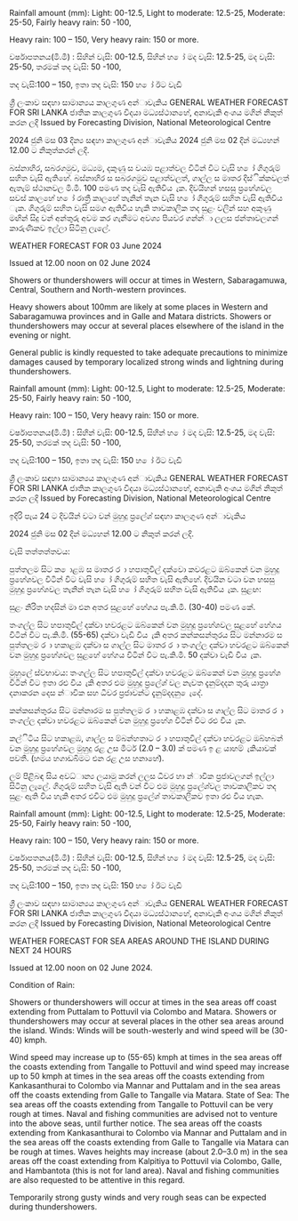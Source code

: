 Rainfall amount (mm): Light: 00-12.5, Light to moderate: 12.5-25, Moderate: 25-50, Fairly heavy rain: 50 -100,

Heavy rain: 100 – 150, Very heavy rain: 150 or more.

වර්ෂාපතනය(මි.මී) : සිහින් වැසි: 00-12.5, සිහින් හ ෝ මද වැසි: 12.5-25, මද වැසි: 25-50, තරමක් තද වැසි: 50 -100,

තද වැසි:100 – 150, ඉතා තද වැසි: 150 හ ෝ ඊට වැඩි

ශ්‍රී ලංකාව සඳහා සාමාන්‍යය කාලගුණ අන්‍ාවැකිය GENERAL WEATHER FORECAST FOR SRI LANKA ජාතික කාලගුණ විදයා මධ්‍යස්ථානහේ, අනාවැකි අංශය මගින් නිකුත් කරන ලදි Issued by Forecasting Division, National Meteorological Centre

2024 ජුනි මස 03 දින්‍ය සඳහා කාලගුණ අන්‍ාවැකිය 2024 ජුනි මස 02 දින්‍ මධ්‍යහන්‍ 12.00 ට නිකුත්කරන්‍ ලදි.

බස්නාහිර, සබරගමුව, මධ්‍යම, දකුණු ස වයඹ පළාත්වල විටින් විට වැසි හ ෝ ගිගුරුම් සහිත වැසි ඇතිහේ. බස්නාහිර ස සබරගමුව පළාත්වලත්, ගාල්ල ස මාතර දිස්ික්කවලත් ඇතැම් ස්ථානවල මි.මී. 100 පමණ තද වැසි ඇතිවිය ැක. දිවයිහන් හසසු ප්‍රහේශවල සවස් කාලහේ හ ෝ රාත්‍රී කාලහේ තැනින් තැන වැසි හ ෝ ගිගුරුම් සහිත වැසි ඇතිවිය ැක. ගිගුරුම් සහිත වැසි සමග ඇතිවිය හැකි තාවකාලික තද සුළං වලින් සහ අකුණු මඟින් සිදු වන්‍ අන්‍තුරු අවම කර ගැනීමට අවශ්‍ය පියවර ගන්න්‍ා ලලස ජන්‍තාවලගන් කාරුණිකව ඉල්ලා සිටිනු ලැලේ.

WEATHER FORECAST FOR 03 June 2024

Issued at 12.00 noon on 02 June 2024

Showers or thundershowers will occur at times in Western, Sabaragamuwa, Central, Southern and North-western provinces.

Heavy showers about 100mm are likely at some places in Western and Sabaragamuwa provinces and in Galle and Matara districts. Showers or thundershowers may occur at several places elsewhere of the island in the evening or night.

General public is kindly requested to take adequate precautions to minimize damages caused by temporary localized strong winds and lightning during thundershowers.

Rainfall amount (mm): Light: 00-12.5, Light to moderate: 12.5-25, Moderate: 25-50, Fairly heavy rain: 50 -100,

Heavy rain: 100 – 150, Very heavy rain: 150 or more.

වර්ෂාපතනය(මි.මී) : සිහින් වැසි: 00-12.5, සිහින් හ ෝ මද වැසි: 12.5-25, මද වැසි: 25-50, තරමක් තද වැසි: 50 -100,

තද වැසි:100 – 150, ඉතා තද වැසි: 150 හ ෝ ඊට වැඩි

ශ්‍රී ලංකාව සඳහා සාමාන්‍යය කාලගුණ අන්‍ාවැකිය GENERAL WEATHER FORECAST FOR SRI LANKA ජාතික කාලගුණ විදයා මධ්‍යස්ථානහේ, අනාවැකි අංශය මගින් නිකුත් කරන ලදි Issued by Forecasting Division, National Meteorological Centre

ඉදිරි පැය 24 ට දිවයින්‍ වටා වන්‍ මුහුදු ප්‍රලේශ්‍ සඳහා කාලගුණ අන්‍ාවැකිය

2024 ජුනි මස 02 දින්‍ මධ්‍යහන්‍ 12.00 ට නිකුත් කරන්‍ ලදි.

වැසි තත්තත්තවය:

පුත්තලම සිට ක ොළඹ ස මාතර ර ා හපාතුවිල් දක්වො කවරළට ඔබ්කෙන් වන මුහුදු ප්‍රහේශවල විටින් විට වැසි හ ෝ ගිගුරුම් සහිත වැසි ඇතිහේ. දිවයින වටා වන හසසු මුහුදු ප්‍රහේශවල තැනින් තැන වැසි හ ෝ ගිගුරුම් සහිත වැසි ඇතිවිය ැක. සුළඟ:

සුළං නිරිත හදසින් මා එන අතර සුළහේ හේගය පැ.කි.මී. (30-40) පමණ කේ.

තංගල්ල සිට හපාතුවිල් දක්වා හවරළට ඔබ්කෙන් වන මුහුදු ප්‍රහේශවල සුළහේ හේගය විටින් විට පැ.කි.මී. (55-65) දක්වා වැඩි විය ැකි අතර කන්කසන්තුරය සිට මන්නාරම ස පුත්තලම ර ා හකාළඹ දක්වා ස ගාල්ල සිට මාතර ර ා තංගල්ල දක්වා හවරළට ඔබ්කෙන් වන මුහුදු ප්‍රහේශවල සුළහේ හේගය විටින් විට පැ.කි.මී. 50 දක්වා වැඩි විය ැක.

මුහුලේ ස්වභාවය: තංගල්ල සිට හපාතුවිල් දක්වා හවරළට ඔබ්කෙන් වන මුහුදු ප්‍රහේශ විටින් විට ඉතා රළු විය ැකි අතර එම මුහුදු ප්‍රලේශ්‍ වල නැවත දැනුම්දදන තුරු යාත්‍රා දනාකරන දෙස න්‍ාවික සහ ධීවර ප්‍රජාවන්ට දැනුම්දදනු ෙැදේ.

කන්කසන්තුරය සිට මන්නාරම ස පුත්තලම ර ා හකාළඹ දක්වා ස ගාල්ල සිට මාතර ර ා තංගල්ල දක්වා හවරළට ඔබ්කෙන් වන මුහුදු ප්‍රහේශ විටින් විට රළු විය ැක.

කල්ිටිය සිට හකාළඹ, ගාල්ල ස ම්බන්හතාට ර ා හපාතුවිල් දක්වා හවරළට ඔබ්හබන් වන මුහුදු ප්‍රහේශවල මුහුදු රළ උස මීටර් (2.0 – 3.0) ක් පමණ ඉ ළ යාහම් ැකියාවක් පවතී. (හමය හගාඩබිමට එන රළ උස හනාහේ).

ලම් පිළිබඳ සිය අවධ්‍ාන්‍ය ලයාමු කරන්‍ ලලස ධීවර හා න්‍ාවික ප්‍රජාවලගන් ඉල්ලා සිටිනු ලැලේ. ගිගුරුම් සහිත වැසි ඇති වන්‍ විට එම මුහුදු ප්‍රලේශ්‍වල තාවකාලිකව තද සුළං ඇති විය හැකි අතර එවිට එම මුහුදු ප්‍රලේශ්‍ තාවකාලිකව ඉතා රළු විය හැක.

Rainfall amount (mm): Light: 00-12.5, Light to moderate: 12.5-25, Moderate: 25-50, Fairly heavy rain: 50 -100,

Heavy rain: 100 – 150, Very heavy rain: 150 or more.

වර්ෂාපතනය(මි.මී) : සිහින් වැසි: 00-12.5, සිහින් හ ෝ මද වැසි: 12.5-25, මද වැසි: 25-50, තරමක් තද වැසි: 50 -100,

තද වැසි:100 – 150, ඉතා තද වැසි: 150 හ ෝ ඊට වැඩි

ශ්‍රී ලංකාව සඳහා සාමාන්‍යය කාලගුණ අන්‍ාවැකිය GENERAL WEATHER FORECAST FOR SRI LANKA ජාතික කාලගුණ විදයා මධ්‍යස්ථානහේ, අනාවැකි අංශය මගින් නිකුත් කරන ලදි Issued by Forecasting Division, National Meteorological Centre

WEATHER FORECAST FOR SEA AREAS AROUND THE ISLAND DURING NEXT 24 HOURS

Issued at 12.00 noon on 02 June 2024.

Condition of Rain:

Showers or thundershowers will occur at times in the sea areas off coast extending from Puttalam to Pottuvil via Colombo and Matara. Showers or thundershowers may occur at several places in the other sea areas around the island. Winds: Winds will be south-westerly and wind speed will be (30-40) kmph.

Wind speed may increase up to (55-65) kmph at times in the sea areas off the coasts extending from Tangalle to Pottuvil and wind speed may increase up to 50 kmph at times in the sea areas off the coasts extending from Kankasanthurai to Colombo via Mannar and Puttalam and in the sea areas off the coasts extending from Galle to Tangalle via Matara. State of Sea: The sea areas off the coasts extending from Tangalle to Pottuvil can be very rough at times. Naval and fishing communities are advised not to venture into the above seas, until further notice. The sea areas off the coasts extending from Kankasanthurai to Colombo via Mannar and Puttalam and in the sea areas off the coasts extending from Galle to Tangalle via Matara can be rough at times. Waves heights may increase (about 2.0–3.0 m) in the sea areas off the coast extending from Kalpitiya to Pottuvil via Colombo, Galle, and Hambantota (this is not for land area). Naval and fishing communities are also requested to be attentive in this regard.

Temporarily strong gusty winds and very rough seas can be expected during thundershowers.